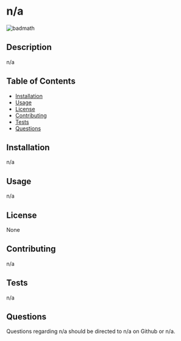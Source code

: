 # n/a

![badmath](https://img.shields.io/github/languages/top/lernantino/badmath)

## Description

n/a
    
## Table of Contents
        
- [Installation](#installation)
- [Usage](#usage)
- [License](#license)
- [Contributing](#contributing)
- [Tests](#tests)
- [Questions](#questions)
    
## Installation
    
n/a
    
## Usage
    
n/a

## License
    
None
    
## Contributing
    
n/a
    
## Tests
    
n/a
    
## Questions
    
Questions regarding n/a should be directed to n/a on Github or n/a.
 
